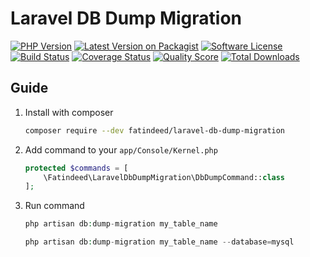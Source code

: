 # Laravel DB Dump Migration

[![PHP Version][ico-php-v]](#)
[![Latest Version on Packagist][ico-version]][link-packagist]
[![Software License][ico-license]](#)
[![Build Status][ico-travis]][link-travis]
[![Coverage Status][ico-scrutinizer]][link-scrutinizer]
[![Quality Score][ico-code-quality]][link-code-quality]
[![Total Downloads][ico-downloads]][link-packagist]

<!-- This library is a _pure PHP_ implementation of the [AMQP 0-9-1 protocol](http://www.rabbitmq.com/tutorials/amqp-concepts.html).
It's been tested against [RabbitMQ](http://www.rabbitmq.com/). -->

## Guide

1.  Install with composer

    ```sh
    composer require --dev fatindeed/laravel-db-dump-migration
    ```

1.  Add command to your `app/Console/Kernel.php`

    ```php
    protected $commands = [
        \Fatindeed\LaravelDbDumpMigration\DbDumpCommand::class
    ];
    ```

2.  Run command

    ```php
    php artisan db:dump-migration my_table_name
    ```

    ```php
    php artisan db:dump-migration my_table_name --database=mysql
    ```

[ico-php-v]: https://img.shields.io/packagist/php-v/fatindeed/laravel-db-dump-migration.svg
[ico-version]: https://img.shields.io/packagist/v/fatindeed/laravel-db-dump-migration.svg
[ico-license]: https://img.shields.io/packagist/l/fatindeed/laravel-db-dump-migration.svg
[ico-travis]: https://img.shields.io/travis/fatindeed/laravel-db-dump-migration/master.svg
[ico-scrutinizer]: https://img.shields.io/scrutinizer/coverage/g/fatindeed/laravel-db-dump-migration.svg
[ico-code-quality]: https://img.shields.io/scrutinizer/g/fatindeed/laravel-db-dump-migration.svg
[ico-downloads]: https://img.shields.io/packagist/dm/fatindeed/laravel-db-dump-migration.svg

[link-packagist]: https://packagist.org/packages/fatindeed/laravel-db-dump-migration
[link-travis]: https://travis-ci.org/fatindeed/laravel-db-dump-migration
[link-scrutinizer]: https://scrutinizer-ci.com/g/fatindeed/laravel-db-dump-migration/code-structure
[link-code-quality]: https://scrutinizer-ci.com/g/fatindeed/laravel-db-dump-migration
[link-author]: https://github.com/fatindeed